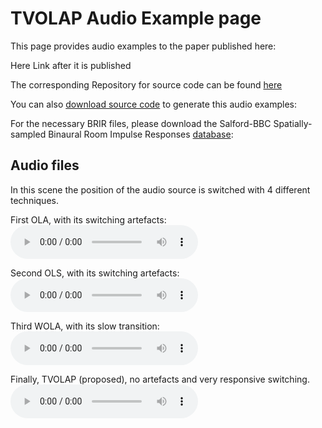 # TVOLAP Audio Example page

This page provides audio examples to the paper published here:

Here Link after it is published

The corresponding Repository for source code can be found [here](https://github.com/TGM-Oldenburg/TVOLAP) 

You can also [download source code](/TVOLAP/assets/Source_Code.zip) to generate this audio examples:

For the necessary BRIR files, please download the Salford-BBC Spatially-sampled Binaural Room Impulse Responses [database](http://data.bbcarp.org.uk/sbsbrir/sofa): 

## Audio files

In this scene the position of the audio source is switched with 4 different techniques. 

First OLA, with its switching artefacts:
<audio src="/TVOLAP//assets/audio/cello_C3_phrase_cresc-decresc_arco-normal_OLA.wav" controls title="Cello processed by OLA"></audio>

Second OLS, with its switching artefacts:
<audio src="/TVOLAP/assets/audio/cello_C3_phrase_cresc-decresc_arco-normal_OLS.wav" controls title="Cello processed by OLS"></audio>

Third WOLA, with its slow transition:
<audio src="/TVOLAP/assets/audio/cello_C3_phrase_cresc-decresc_arco-normal_WOLA.wav" controls title="Cello processed by WOLA"></audio>

Finally, TVOLAP (proposed), no artefacts and very responsive switching.
<audio src="/TVOLAP/assets/audio/cello_C3_phrase_cresc-decresc_arco-normal_TVOLAP.wav" controls title="Cello processed by TVOLAP (proposed)"></audio>



